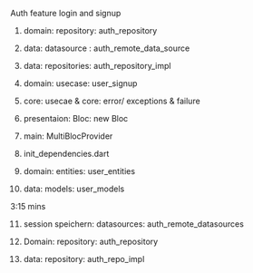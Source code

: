 Auth feature login and signup

1. domain: repository: auth_repository

2. data: datasource : auth_remote_data_source

3. data: repositories: auth_repository_impl

4. domain: usecase: user_signup

5. core: usecae & core: error/ exceptions & failure

6. presentaion: Bloc: new Bloc

7. main: MultiBlocProvider

8. init_dependencies.dart

9. domain: entities: user_entities

10. data: models: user_models

3:15 mins

11. session speichern: datasources: auth_remote_datasources

12. Domain: repository: auth_repository

13. data: repository: auth_repo_impl
